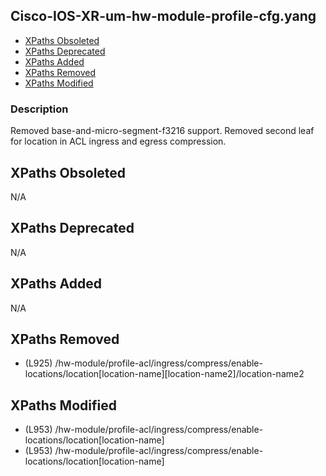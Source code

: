 ## Cisco-IOS-XR-um-hw-module-profile-cfg.yang

- [XPaths Obsoleted](#xpaths-obsoleted)
- [XPaths Deprecated](#xpaths-deprecated)
- [XPaths Added](#xpaths-added)
- [XPaths Removed](#xpaths-removed)
- [XPaths Modified](#xpaths-modified)

### Description

Removed base-and-micro-segment-f3216 support. Removed second leaf for location in ACL ingress and egress compression.

## XPaths Obsoleted

N/A

## XPaths Deprecated

N/A

## XPaths Added

N/A

## XPaths Removed

- (L925)	/hw-module/profile-acl/ingress/compress/enable-locations/location[location-name][location-name2]/location-name2

## XPaths Modified

- (L953)	/hw-module/profile-acl/ingress/compress/enable-locations/location[location-name]
- (L953)	/hw-module/profile-acl/ingress/compress/enable-locations/location[location-name]

